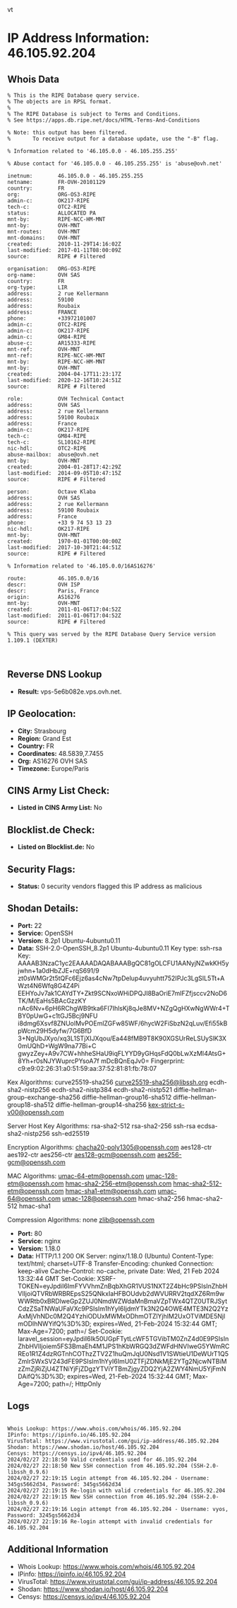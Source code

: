 vt
# IP Address Information: 46.105.92.204

## Whois Data
```
% This is the RIPE Database query service.
% The objects are in RPSL format.
%
% The RIPE Database is subject to Terms and Conditions.
% See https://apps.db.ripe.net/docs/HTML-Terms-And-Conditions

% Note: this output has been filtered.
%       To receive output for a database update, use the "-B" flag.

% Information related to '46.105.0.0 - 46.105.255.255'

% Abuse contact for '46.105.0.0 - 46.105.255.255' is 'abuse@ovh.net'

inetnum:        46.105.0.0 - 46.105.255.255
netname:        FR-OVH-20101129
country:        FR
org:            ORG-OS3-RIPE
admin-c:        OK217-RIPE
tech-c:         OTC2-RIPE
status:         ALLOCATED PA
mnt-by:         RIPE-NCC-HM-MNT
mnt-by:         OVH-MNT
mnt-routes:     OVH-MNT
mnt-domains:    OVH-MNT
created:        2010-11-29T14:16:02Z
last-modified:  2017-01-11T08:00:09Z
source:         RIPE # Filtered

organisation:   ORG-OS3-RIPE
org-name:       OVH SAS
country:        FR
org-type:       LIR
address:        2 rue Kellermann
address:        59100
address:        Roubaix
address:        FRANCE
phone:          +33972101007
admin-c:        OTC2-RIPE
admin-c:        OK217-RIPE
admin-c:        GM84-RIPE
abuse-c:        AR15333-RIPE
mnt-ref:        OVH-MNT
mnt-ref:        RIPE-NCC-HM-MNT
mnt-by:         RIPE-NCC-HM-MNT
mnt-by:         OVH-MNT
created:        2004-04-17T11:23:17Z
last-modified:  2020-12-16T10:24:51Z
source:         RIPE # Filtered

role:           OVH Technical Contact
address:        OVH SAS
address:        2 rue Kellermann
address:        59100 Roubaix
address:        France
admin-c:        OK217-RIPE
tech-c:         GM84-RIPE
tech-c:         SL10162-RIPE
nic-hdl:        OTC2-RIPE
abuse-mailbox:  abuse@ovh.net
mnt-by:         OVH-MNT
created:        2004-01-28T17:42:29Z
last-modified:  2014-09-05T10:47:15Z
source:         RIPE # Filtered

person:         Octave Klaba
address:        OVH SAS
address:        2 rue Kellermann
address:        59100 Roubaix
address:        France
phone:          +33 9 74 53 13 23
nic-hdl:        OK217-RIPE
mnt-by:         OVH-MNT
created:        1970-01-01T00:00:00Z
last-modified:  2017-10-30T21:44:51Z
source:         RIPE # Filtered

% Information related to '46.105.0.0/16AS16276'

route:          46.105.0.0/16
descr:          OVH ISP
descr:          Paris, France
origin:         AS16276
mnt-by:         OVH-MNT
created:        2011-01-06T17:04:52Z
last-modified:  2011-01-06T17:04:52Z
source:         RIPE # Filtered

% This query was served by the RIPE Database Query Service version 1.109.1 (DEXTER)



```
## Reverse DNS Lookup
- **Result:** vps-5e6b082e.vps.ovh.net.

## IP Geolocation:
- **City:** Strasbourg
- **Region:** Grand Est
- **Country:** FR
- **Coordinates:** 48.5839,7.7455
- **Org:** AS16276 OVH SAS
- **Timezone:** Europe/Paris

## CINS Army List Check:
- **Listed in CINS Army List:** 
No

## Blocklist.de Check:
- **Listed on Blocklist.de:** 
No

## Security Flags:
- **Status:** 0 security vendors flagged this IP address as malicious

## Shodan Details:
- **Port:** 22
- **Service:** OpenSSH
- **Version:** 8.2p1 Ubuntu-4ubuntu0.11
- **Data:** SSH-2.0-OpenSSH_8.2p1 Ubuntu-4ubuntu0.11
Key type: ssh-rsa
Key: AAAAB3NzaC1yc2EAAAADAQABAAABgQC81gOLCFU1AANyjNZwkKH5yjwhn+1a0dHbZJE+rqS691/9
zt0sWMGr2t5tQFc6Ejz6as4cNw7tpDelup4uvyuhtt752IPJc3LgSIL5Tt+AWzt4N6Wfq8G4Z4Pi
EEHYoJv7ak1CAYdTY+Zkt9SCNxoWHiDPQJI8BaOriE7mIFZfjsccv2NoD6TK/M/EaHs5BAcGzzKY
nAc6Nv+6pH6RChgWB9tka6FI7IhlsKj8qJe8MV+NZgQgHXwNgWWr4+TBY0pUwG+c1tGJ5Bcj9NFU
i8dmg6Xsvf8ZNUoIMvPOEmlZGFw85WF/6hycW2FiSbzN2qLuv/Efi55kBpWcm29H5dyfw/7G6BfD
3+NgUbJXyo/xq3L1STjXIJXqou/Ea448fMB9T8K90XGSUrReLSUySlK3X0mUQhD+WgW9na77Bi+C
gwyzZey+A9v7CW+hhheSHaU9iqFLYYD9yGHqsFdQ0bLwXzMI4AtsG+8Yh+r0sNJYWuprcPYsoA7f
mDcBQnEqJv0=
Fingerprint: c9:e9:02:26:31:a0:51:59:aa:37:52:81:81:fb:78:07

Kex Algorithms:
	curve25519-sha256
	curve25519-sha256@libssh.org
	ecdh-sha2-nistp256
	ecdh-sha2-nistp384
	ecdh-sha2-nistp521
	diffie-hellman-group-exchange-sha256
	diffie-hellman-group16-sha512
	diffie-hellman-group18-sha512
	diffie-hellman-group14-sha256
	kex-strict-s-v00@openssh.com

Server Host Key Algorithms:
	rsa-sha2-512
	rsa-sha2-256
	ssh-rsa
	ecdsa-sha2-nistp256
	ssh-ed25519

Encryption Algorithms:
	chacha20-poly1305@openssh.com
	aes128-ctr
	aes192-ctr
	aes256-ctr
	aes128-gcm@openssh.com
	aes256-gcm@openssh.com

MAC Algorithms:
	umac-64-etm@openssh.com
	umac-128-etm@openssh.com
	hmac-sha2-256-etm@openssh.com
	hmac-sha2-512-etm@openssh.com
	hmac-sha1-etm@openssh.com
	umac-64@openssh.com
	umac-128@openssh.com
	hmac-sha2-256
	hmac-sha2-512
	hmac-sha1

Compression Algorithms:
	none
	zlib@openssh.com


- **Port:** 80
- **Service:** nginx
- **Version:** 1.18.0
- **Data:** HTTP/1.1 200 OK
Server: nginx/1.18.0 (Ubuntu)
Content-Type: text/html; charset=UTF-8
Transfer-Encoding: chunked
Connection: keep-alive
Cache-Control: no-cache, private
Date: Wed, 21 Feb 2024 13:32:44 GMT
Set-Cookie: XSRF-TOKEN=eyJpdiI6ImFYVVhmZnBqbXhGR1VUS1NXT2Z4bHc9PSIsInZhbHVlIjoiQTVRbWRBREpsS25QNkxIaHFBOUdvb2dWVURRV2tqdXZ6Rm9wWWRtb0xBRDlweGp2ZUJ0NmdWZWdaMnBmaVZpTWx4QTZ0UTRJSytCdzZSaTNWaUFaVXc9PSIsIm1hYyI6IjdmYTk3N2Q4OWE4MTE3N2Q2YzAxMjVhNDc0M2Q4YzhiODUxMWMxODhmOTZlYjhlM2UxOTViMDE5NjlmODlhNWYifQ%3D%3D; expires=Wed, 21-Feb-2024 15:32:44 GMT; Max-Age=7200; path=/
Set-Cookie: laravel_session=eyJpdiI6Ik50UGpFTytLcWF5TGVibTM0ZnZ4d0E9PSIsInZhbHVlIjoiem5FS3BmaEh4M1JPS1hKbWRGQ3dZWFdHNVIweG5YWmRCREo1R1Z4dzRGTnhCOThzZTV2Z1huQmJqU0Nsd1V1SWtieU1DeWUrT1Q5ZmlrSWxSV243dFE9PSIsIm1hYyI6ImU0ZTFjZDNkMjE2YTg2NjcwNTBiMzZmZjRiZjU4ZTNiYjFjZDgzYTViYTBmZjgyZDQ2YjA2ZWY4NmU5YjFmNDAifQ%3D%3D; expires=Wed, 21-Feb-2024 15:32:44 GMT; Max-Age=7200; path=/; HttpOnly



## Logs
```

Whois Lookup: https://www.whois.com/whois/46.105.92.204
IPinfo: https://ipinfo.io/46.105.92.204
VirusTotal: https://www.virustotal.com/gui/ip-address/46.105.92.204
Shodan: https://www.shodan.io/host/46.105.92.204
Censys: https://censys.io/ipv4/46.105.92.204
2024/02/27 22:18:50 Valid credentials used for 46.105.92.204
2024/02/27 22:18:50 New SSH connection from 46.105.92.204 (SSH-2.0-libssh_0.9.6)
2024/02/27 22:19:15 Login attempt from 46.105.92.204 - Username: 345gs5662d34, Password: 345gs5662d34
2024/02/27 22:19:15 Re-login with valid credentials for 46.105.92.204
2024/02/27 22:19:15 New SSH connection from 46.105.92.204 (SSH-2.0-libssh_0.9.6)
2024/02/27 22:19:16 Login attempt from 46.105.92.204 - Username: vyos, Password: 3245gs5662d34
2024/02/27 22:19:16 Re-login attempt with invalid credentials for 46.105.92.204

```
## Additional Information
- Whois Lookup: https://www.whois.com/whois/46.105.92.204
- IPinfo: https://ipinfo.io/46.105.92.204
- VirusTotal: https://www.virustotal.com/gui/ip-address/46.105.92.204
- Shodan: https://www.shodan.io/host/46.105.92.204
- Censys: https://censys.io/ipv4/46.105.92.204

